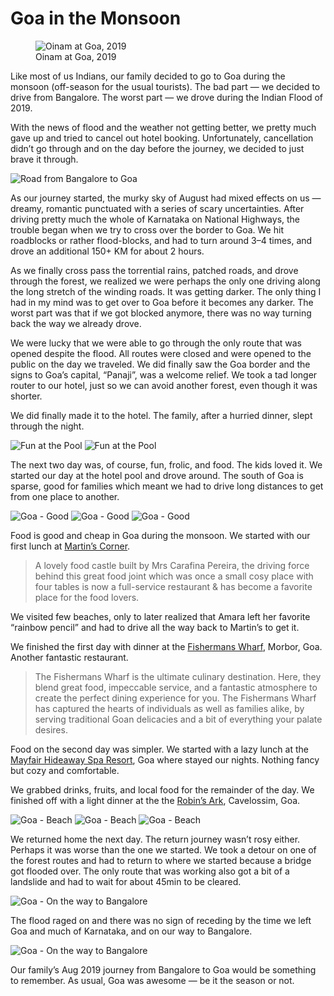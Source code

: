 # Goa in the Monsoon

<figure>
  <img src="https://cdn.oinam.com/stories/2019/oinam-goa-2019-aug.jpg" alt="Oinam at Goa, 2019">
  <figcaption>
    Oinam at Goa, 2019
  </figcaption>
</figure>

Like most of us Indians, our family decided to go to Goa during the monsoon (off-season for the usual tourists). The bad part — we decided to drive from Bangalore. The worst part — we drove during the Indian Flood of 2019.

With the news of flood and the weather not getting better, we pretty much gave up and tried to cancel out hotel booking. Unfortunately, cancellation didn’t go through and on the day before the journey, we decided to just brave it through.

![Road from Bangalore to Goa](https://cdn.oinam.com/stories/2019/oinam-goa-2019-aug-monsoon.jpg)

As our journey started, the murky sky of August had mixed effects on us — dreamy, romantic punctuated with a series of scary uncertainties. After driving pretty much the whole of Karnataka on National Highways, the trouble began when we try to cross over the border to Goa. We hit roadblocks or rather flood-blocks, and had to turn around 3–4 times, and drove an additional 150+ KM for about 2 hours.

As we finally cross pass the torrential rains, patched roads, and drove through the forest, we realized we were perhaps the only one driving along the long stretch of the winding roads. It was getting darker. The only thing I had in my mind was to get over to Goa before it becomes any darker. The worst part was that if we got blocked anymore, there was no way turning back the way we already drove.

We were lucky that we were able to go through the only route that was opened despite the flood. All routes were closed and were opened to the public on the day we traveled.
We did finally saw the Goa border and the signs to Goa’s capital, “Panaji”, was a welcome relief. We took a tad longer router to our hotel, just so we can avoid another forest, even though it was shorter.

We did finally made it to the hotel. The family, after a hurried dinner, slept through the night.

![Fun at the Pool](https://cdn.oinam.com/stories/2019/oinam-goa-2019-aug-01.jpg)
![Fun at the Pool](https://cdn.oinam.com/stories/2019/oinam-goa-2019-aug-02.jpg)

The next two day was, of course, fun, frolic, and food. The kids loved it. We started our day at the hotel pool and drove around. The south of Goa is sparse, good for families which meant we had to drive long distances to get from one place to another.

![Goa - Good](https://cdn.oinam.com/stories/2019/oinam-goa-2019-aug-03.jpg)
![Goa - Good](https://cdn.oinam.com/stories/2019/oinam-goa-2019-aug-04.jpg)
![Goa - Good](https://cdn.oinam.com/stories/2019/oinam-goa-2019-aug-05.jpg)

Food is good and cheap in Goa during the monsoon. We started with our first lunch at [Martin’s Corner](https://martinscornergoa.com/).

> A lovely food castle built by Mrs Carafina Pereira, the driving force behind this great food joint which was once a small cosy place with four tables is now a full-service restaurant & has become a favorite place for the food lovers.

We visited few beaches, only to later realized that Amara left her favorite “rainbow pencil” and had to drive all the way back to Martin’s to get it.

We finished the first day with dinner at the [Fishermans Wharf](https://thefishermanswharf.in/), Morbor, Goa. Another fantastic restaurant.

> The Fishermans Wharf is the ultimate culinary destination. Here, they blend great food, impeccable service, and a fantastic atmosphere to create the perfect dining experience for you. The Fishermans Wharf has captured the hearts of individuals as well as families alike, by serving traditional Goan delicacies and a bit of everything your palate desires.

Food on the second day was simpler. We started with a lazy lunch at the [Mayfair Hideaway Spa Resort](https://www.mayfairhotels.com/mayfair-goa/), Goa where stayed our nights. Nothing fancy but cozy and comfortable.

We grabbed drinks, fruits, and local food for the remainder of the day. We finished off with a light dinner at the the [Robin’s Ark](https://www.tripadvisor.com/Restaurant_Review-g775971-d10219749-Reviews-Robin_s_Ark-Cavelossim_South_Goa_District_Goa.html), Cavelossim, Goa.

![Goa - Beach](https://cdn.oinam.com/stories/2019/oinam-goa-2019-aug-06.jpg)
![Goa - Beach](https://cdn.oinam.com/stories/2019/oinam-goa-2019-aug-07.jpg)
![Goa - Beach](https://cdn.oinam.com/stories/2019/oinam-goa-2019-aug-08.jpg)

We returned home the next day. The return journey wasn’t rosy either. Perhaps it was worse than the one we started. We took a detour on one of the forest routes and had to return to where we started because a bridge got flooded over. The only route that was working also got a bit of a landslide and had to wait for about 45min to be cleared.

![Goa - On the way to Bangalore](https://cdn.oinam.com/stories/2019/oinam-goa-2019-aug-09.jpg)

The flood raged on and there was no sign of receding by the time we left Goa and much of Karnataka, and on our way to Bangalore.

![Goa - On the way to Bangalore](https://cdn.oinam.com/stories/2019/oinam-goa-2019-aug-10.jpg)

Our family’s Aug 2019 journey from Bangalore to Goa would be something to remember. As usual, Goa was awesome — be it the season or not.
